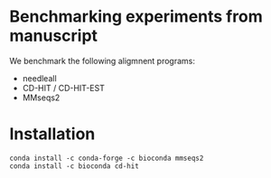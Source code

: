 # Benchmarking experiments from manuscript

We benchmark the following aligmnent programs:  

- needleall
- CD-HIT / CD-HIT-EST
- MMseqs2


# Installation
```
conda install -c conda-forge -c bioconda mmseqs2
conda install -c bioconda cd-hit
```
